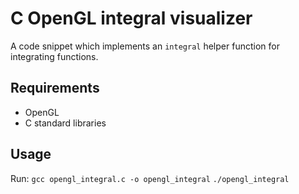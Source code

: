 # C OpenGL integral visualizer

A code snippet which implements an `integral` helper function for integrating functions.

## Requirements

- OpenGL
- C standard libraries

## Usage

Run:
`gcc opengl_integral.c -o opengl_integral`
`./opengl_integral`